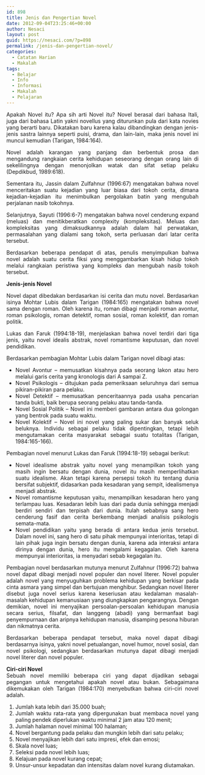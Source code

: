 ```yaml
---
id: 898
title: Jenis dan Pengertian Novel
date: 2012-09-04T23:25:46+00:00
author: Nesaci
layout: post
guid: https://nesaci.com/?p=898
permalink: /jenis-dan-pengertian-novel/
categories:
  - Catatan Harian
  - Makalah
tags:
  - Belajar
  - Info
  - Informasi
  - Makalah
  - Pelajaran
---
```

<p style="text-align: justify;">
  <p style="text-align: justify;">
    Apakah Novel itu? Apa sih arti Novel itu? Novel berasal dari bahasa Itali, juga dari bahasa Latin yakni novellus yang diturunkan pula dari kata novies yang berarti baru. Dikatakan baru karena kalau dibandingkan dengan jenis-jenis sastra lainnya seperti puisi, drama, dan lain-lain, maka jenis novel ini muncul kemudian (Tarigan, 1984:164).
  </p>
  
  <p style="text-align: justify;">
    Novel adalah karangan yang panjang dan berbentuk prosa dan mengandung rangkaian cerita kehidupan seseorang dengan orang lain di sekelilingnya dengan menonjolkan watak dan sifat setiap pelaku (Depdikbud, 1989:618).
  </p>
  
  <p style="text-align: justify;">
    Sementara itu, Jassin dalam Zulfahnur (1996:67) mengatakan bahwa novel menceritakan suatu kejadian yang luar biasa dari tokoh cerita, dimana kejadian-kejadian itu menimbulkan pergolakan batin yang mengubah perjalanan nasib tokohnya.
  </p>
  
  <p style="text-align: justify;">
    Selanjutnya, Sayuti (1996:6-7) mengatakan bahwa novel cenderung expand (meluas) dan menitikberatkan complexity (kompleksitas). Meluas dan kompleksitas yang dimaksudkannya adalah dalam hal perwatakan, permasalahan yang dialami sang tokoh, serta perluasan dari latar cerita tersebut.
  </p>
  
  <p style="text-align: justify;">
    Berdasarkan beberapa pendapat di atas, penulis menyimpulkan bahwa novel adalah suatu cerita fiksi yang menggambarkan kisah hidup tokoh melalui rangkaian peristiwa yang kompleks dan mengubah nasib tokoh tersebut.<!--more-->
  </p>
  
  <p style="text-align: justify;">
    <strong>Jenis-jenis Novel</strong>
  </p>
  
  <p style="text-align: justify;">
    Novel dapat dibedakan berdasarkan isi cerita dan mutu novel. Berdasarkan isinya Mohtar Lubis dalam Tarigan (1984:165) mengatakan bahwa novel sama dengan roman. Oleh karena itu, roman dibagi menjadi roman avontur, roman psikologis, roman detektif, roman sosial, roman kolektif, dan roman politik.
  </p>
  
  <p style="text-align: justify;">
    Lukas dan Faruk (1994:18-19), menjelaskan bahwa novel terdiri dari tiga jenis, yaitu novel idealis abstrak, novel romantisme keputusan, dan novel pendidikan.
  </p>
  
  <p style="text-align: justify;">
    Berdasarkan pembagian Mohtar Lubis dalam Tarigan novel dibagi atas:
  </p>
  
  <ul style="text-align: justify;">
    <li>
      Novel Avontur &#8211; memusatkan kisahnya pada seorang lakon atau hero melalui garis cerita yang kronologis dari A sampai Z.
    </li>
    <li>
      Novel Psikologis &#8211; ditujukan pada pemeriksaan seluruhnya dari semua pikiran-pikiran para pelaku.
    </li>
    <li>
      Novel Detektif &#8211; memusatkan penceritaannya pada usaha pencarian tanda bukti, baik berupa seorang pelaku atau tanda-tanda.
    </li>
    <li>
      Novel Sosial Politik &#8211; Novel ini memberi gambaran antara dua golongan yang bentrok pada suatu waktu.
    </li>
    <li>
      Novel Kolektif &#8211; Novel ini novel yang paling sukar dan banyak seluk beluknya. Individu sebagai pelaku tidak dipentingkan, tetapi lebih mengutamakan cerita masyarakat sebagai suatu totalitas (Tarigan, 1984:165-166).
    </li>
  </ul>
  
  <p style="text-align: justify;">
    Pembagian novel menurut Lukas dan Faruk (1994:18-19) sebagai berikut:
  </p>
  
  <ul style="text-align: justify;">
    <li>
      Novel idealisme abstrak yaitu novel yang menampilkan tokoh yang masih ingin bersatu dengan dunia, novel itu masih memperlihatkan suatu idealisme. Akan tetapi karena persepsi tokoh itu tentang dunia bersifat subjektif, didasarkan pada kesadaran yang sempit, idealismenya menjadi abstrak.
    </li>
    <li>
      Novel romantisme keputusan yaitu, menampilkan kesadaran hero yang terlampau luas. Kesadaran lebih luas dari pada dunia sehingga menjadi berdiri sendiri dan terpisah dari dunia. Itulah sebabnya sang hero cenderung fasif dan cerita berkembang menjadi analisis psikologis semata-mata.
    </li>
    <li>
      Novel pendidikan yaitu yang berada di antara kedua jenis tersebut. Dalam novel ini, sang hero di satu pihak mempunyai interioritas, tetapi di lain pihak juga ingin bersatu dengan dunia, karena ada interaksi antara dirinya dengan dunia, hero itu mengalami kegagalan. Oleh karena mempunyai interioritas, ia menyadari sebab kegagalan itu.
    </li>
  </ul>
  
  <p style="text-align: justify;">
    Pembagian novel berdasarkan mutunya menurut Zulfahnur (1996:72) bahwa novel dapat dibagi menjadi novel populer dan novel literer. Novel populer adalah novel yang menyuguhkan problema kehidupan yang berkisar pada cinta asmara yang simpel dan bertujuan menghibur. Sedangkan novel literer disebut juga novel serius karena keseriusan atau kedalaman masalah-masalah kehidupan kemanusiaan yang diungkapkan pengarangnya. Dengan demikian, novel ini menyajikan persoalan-persoalan kehidupan manusia secara serius, filsafat, dan langgeng (abadi) yang bermanfaat bagi penyempurnaan dan aripnya kehidupan manusia, disamping pesona hiburan dan nikmatnya cerita.
  </p>
  
  <p style="text-align: justify;">
    Berdasarkan beberapa pendapat tersebut, maka novel dapat dibagi berdasarnya isinya, yakni novel petualangan, novel humor, novel sosial, dan novel psikologi, sedangkan berdasarkan mutunya dapat dibagi menjadi novel literer dan novel populer.
  </p>
  
  <p style="text-align: justify;">
    <strong>Ciri-ciri Novel</strong><br /> Sebuah novel memiliki beberapa ciri yang dapat dijadikan sebagai pegangan untuk mengetahui apakah novel atau bukan. Sebagaimana dikemukakan oleh Tarigan (1984:170) menyebutkan bahwa ciri-ciri novel adalah.
  </p>
  
  <ol style="text-align: justify;">
    <li>
      Jumlah kata lebih dari 35.000 buah;
    </li>
    <li>
      Jumlah waktu rata-rata yang dipergunakan buat membaca novel yang paling pendek diperlukan waktu minimal 2 jam atau 120 menit;
    </li>
    <li>
      Jumlah halaman novel minimal 100 halaman;
    </li>
    <li>
      Novel bergantung pada pelaku dan mungkin lebih dari satu pelaku;
    </li>
    <li>
      Novel menyajikan lebih dari satu impresi, efek dan emosi;
    </li>
    <li>
      Skala novel luas;
    </li>
    <li>
      Seleksi pada novel lebih luas;
    </li>
    <li>
      Kelajuan pada novel kurang cepat;
    </li>
    <li>
      Unsur-unsur kepadatan dan intensitas dalam novel kurang diutamakan.
    </li>
  </ol>
  
  <p style="text-align: justify;">
    <p style="text-align: justify;">